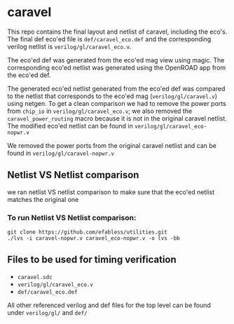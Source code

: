 # caravel

This repo contains the final layout and netlist of caravel, including the eco's. The final def eco'ed file is `def/caravel_eco.def` and the corresponding verilog netlist is `verilog/gl/caravel_eco.v`.

The eco'ed def was generated from the eco'ed mag view using magic. The corresponding eco'ed netlist was generated using the OpenROAD app from the eco'ed def.


The generated eco'ed netlist generated from the eco'ed def was compared to the netlist that corresponds to the eco'ed mag (`verilog/gl/caravel.v`) using netgen. To get a clean comparison we had to remove the power ports from `chip_io` in `verilog/gl/caravel_eco.v`; we also removed the `caravel_power_routing` macro because it is not in the original caravel netlist. The modified eco'ed netlist can be found in `verilog/gl/caravel_eco-nopwr.v`


We removed the power ports from the original caravel netlist and can be found in `verilog/gl/caravel-nopwr.v`


## Netlist VS Netlist comparison
we ran netlist VS netlist comparison to make sure that the eco'ed netlist matches the original one
### To run Netlist VS Netlist comparison:

```
git clone https://github.com/efabless/utilities.git
./lvs -i caravel-nopwr.v caravel_eco-nopwr.v -o lvs -bb
```

## Files to be used for timing verification
- `caravel.sdc`
- `verilog/gl/caravel_eco.v`
- `def/caravel_eco.def`

All other referenced verilog and def files for the top level can be found under `verilog/gl/` and `def/` 

